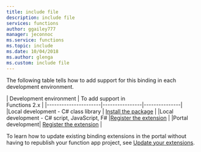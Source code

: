 ```yaml
---
title: include file
description: include file
services: functions
author: ggailey777
manager: jeconnoc
ms.service: functions
ms.topic: include
ms.date: 10/04/2018
ms.author: glenga
ms.custom: include file
---
```


The following table tells how to add support for this binding in each development environment.

| Development environment               | To add support in <br>Functions 2.x  |
|----------------------|----------------|---------------|
|Local development - C# class library       | [Install the package](../articles/azure-functions/functions-triggers-bindings.md#c-class-library-with-visual-studio-2017) |
|Local development - C# script, JavaScript, F# |[Register the extension](../articles/azure-functions/functions-triggers-bindings.md#local-development-azure-functions-core-tools)         |
|Portal development| [Register the extension](../articles/azure-functions/install-update-binding-extensions-manual.md)  |

To learn how to update existing binding extensions in the portal without having to republish your function app project, see [Update your extensions](../articles/azure-functions/install-update-binding-extensions-manual.md).